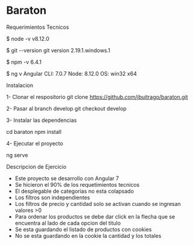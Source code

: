 # Baraton

Requerimientos Tecnicos

$ node -v
v8.12.0

$ git --version
git version 2.19.1.windows.1

$ npm -v
6.4.1

$  ng v
Angular CLI: 7.0.7
Node: 8.12.0
OS: win32 x64


Instalacion

1- Clonar el respositorio
git clone https://github.com/jbuitrago/baraton.git

2- Pasar al branch develop
git checkout develop

3- Instalar las dependencias
 
cd baraton
npm install

4- Ejecutar el proyecto

ng serve



Descripcion de Ejercicio

- Este proyecto se desarrollo con Angular 7
- Se hicieron el 90% de los requetimientos tecnicos
- El desplegable de categorias no esta colapsado
- Los filtros son independientes
- Los filtros de precio y cantidad solo se activan cuando se ingresan valores >0
- Para ordenar los productos se debe dar click en la flecha que se encuentra al lado de cada opcion del titulo
- Se esta guardando el listado de productos con cookies
- No se esta guardando en la cookie la cantidad y los totales
